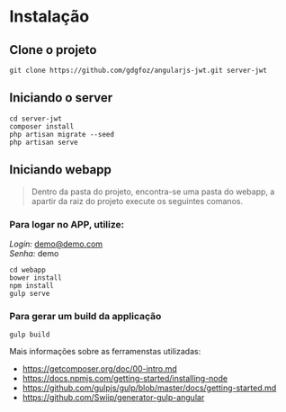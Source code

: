 Instalação
============================

## Clone o projeto
```
git clone https://github.com/gdgfoz/angularjs-jwt.git server-jwt
```  

## Iniciando o server  

```  
cd server-jwt
composer install
php artisan migrate --seed
php artisan serve
```   
## Iniciando webapp
> Dentro da pasta do projeto, encontra-se uma pasta do webapp, a apartir da raiz do projeto execute os seguintes  comanos.

### Para logar no APP, utilize:
*Login:* demo@demo.com  
*Senha:* demo


```
cd webapp
bower install
npm install
gulp serve
```

### Para gerar um build da applicação
```
gulp build
```   

Mais informações sobre as ferramenstas utilizadas:

- https://getcomposer.org/doc/00-intro.md
- https://docs.npmjs.com/getting-started/installing-node
- https://github.com/gulpjs/gulp/blob/master/docs/getting-started.md
- https://github.com/Swiip/generator-gulp-angular
